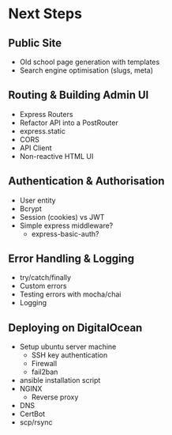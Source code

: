 # Next Steps

## Public Site

* Old school page generation with templates
* Search engine optimisation (slugs, meta)

## Routing & Building Admin UI

* Express Routers
* Refactor API into a PostRouter
* express.static
* CORS
* API Client
* Non-reactive HTML UI

## Authentication & Authorisation

* User entity
* Bcrypt
* Session (cookies) vs JWT
* Simple express middleware?
  * express-basic-auth?

## Error Handling & Logging

* try/catch/finally
* Custom errors
* Testing errors with mocha/chai
* Logging

## Deploying on DigitalOcean

* Setup ubuntu server machine
  * SSH key authentication
  * Firewall
  * fail2ban
* ansible installation script
* NGINX
  * Reverse proxy
* DNS
* CertBot
* scp/rsync